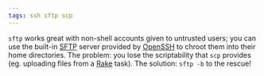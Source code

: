 ```yaml
---
tags: ssh sftp scp
---
```


`sftp` works great with non-shell accounts given to untrusted users; you can use the built-in [SFTP](/wiki/SFTP) server provided by [OpenSSH](/wiki/OpenSSH) to chroot them into their home directories. The problem: you lose the scriptability that `scp` provides (eg. uploading files from a [Rake](/wiki/Rake) task). The solution: `sftp -b` to the rescue!
